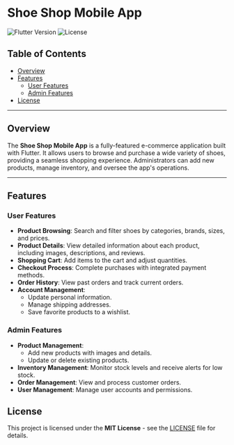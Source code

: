 # Shoe Shop Mobile App

![Flutter Version](https://img.shields.io/badge/Flutter-2.0%2B-blue)
![License](https://img.shields.io/badge/License-MIT-yellow.svg)

## Table of Contents

- [Overview](#overview)
- [Features](#features)
  - [User Features](#user-features)
  - [Admin Features](#admin-features)
- [License](#license)

---

## Overview

The **Shoe Shop Mobile App** is a fully-featured e-commerce application built with Flutter. It allows users to browse and purchase a wide variety of shoes, providing a seamless shopping experience. Administrators can add new products, manage inventory, and oversee the app's operations.

---

## Features

### User Features

- **Product Browsing**: Search and filter shoes by categories, brands, sizes, and prices.
- **Product Details**: View detailed information about each product, including images, descriptions, and reviews.
- **Shopping Cart**: Add items to the cart and adjust quantities.
- **Checkout Process**: Complete purchases with integrated payment methods.
- **Order History**: View past orders and track current orders.
- **Account Management**:
  - Update personal information.
  - Manage shipping addresses.
  - Save favorite products to a wishlist.

### Admin Features

- **Product Management**:
  - Add new products with images and details.
  - Update or delete existing products.
- **Inventory Management**: Monitor stock levels and receive alerts for low stock.
- **Order Management**: View and process customer orders.
- **User Management**: Manage user accounts and permissions.

## License

This project is licensed under the **MIT License** - see the [LICENSE](LICENSE) file for details.
